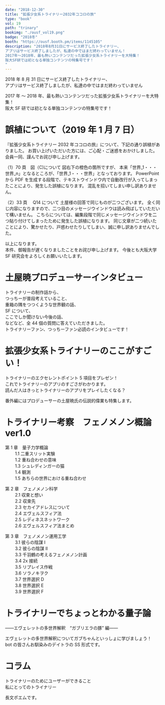 ```yaml
---
date: "2018-12-30"
title: "拡張少女系トライナリー2032年ココロの旅"
type: "book"
vol: 19
path: "trinary"
bookimg: "./ousf_vol19.png"
badge: "2018冬"
booth: "https://ousf.booth.pm/items/1145105"
description: "2018年8月31日にサービス終了したトライナリー、
アプリはサービス終了しましたが、私達の中ではまだ終わっていません！
2017年～2018年、最も熱いコンテンツだった拡張少女系トライナリーを大特集！
阪大SF研では初となる単独コンテンツの特集号です！
"
---
```


2018 年 8 月 31 日にサービス終了したトライナリー、  
アプリはサービス終了しましたが、私達の中ではまだ終わっていません

2017 年 ～ 2018 年、最も熱いコンテンツだった拡張少女系トライナリーを大特集！  
阪大 SF 研では初となる単独コンテンツの特集号です！

# 誤植について（2019 年 1 月 7 日）

『拡張少女系トライナリー 2032 年ココロの旅』について、下記の通り誤植がありました。
お買い上げいただいた方には、ご心配・ご迷惑をおかけしました。
会員一同、謹んでお詫び申し上げます。

（1）70 頁　図（C)について
図右下の橙色の箇所ですが、
本来「世界\_1・・・世界\_n」となるところが、「世界\_1・・・世界」となっております。
PowerPoint から PDF を生成する段階で、テキストウインドウ内で自動改行が入ってしまったことにより、発生した誤植になります。
混乱を招いてしまい申し訳ありません。

（2）33 頁　 Q14 について
土屋様の回答で同じものが二つございます。
全く同じ内容になりますので、二つ目のメッセージウインドウは読み飛ばしていただいて構いません。
こちらについては、編集段階で同じメッセージウインドウを二つ貼り付けてしまったために発生した誤植になります。
同じ文章が二つ続いたことにより、驚かせたり、戸惑わせたりしてしまい、誠に申し訳ありませんでした。

以上になります。  
 本件、御報告が遅くなりましたことをお詫び申し上げます。
今後とも大阪大学 SF 研究会をよろしくお願いいたします。

# 土屋暁プロデューサーインタビュー

トライナリーの制作話から、  
つっちーが普段考えていること、  
重箱の隅をつつくような世界観の話、  
SF について、  
ここでしか聞けない今後の話、  
などなど、全 44 個の質問に答えていただきました。  
トライナリーファン、つっちーファン必読のインタビューです！

# 拡張少女系トライナリーのここがすごい！

トライナリーのエクセレントポイント 5 項目をプレゼン！  
これでトライナリーのアプリのすごさがわかります。  
読んだ人はきっとトライナリーのアプリをプレイしたくなる？

番外編にはプロデューサーの土屋暁氏の伝説的偉業も特集します。

# トライナリー考察　フェノメノン概論 ver1.0

第 1 章　量子力学概論  
　 &emsp;1.1 二重スリット実験  
　 &emsp;1.2 重ね合わせの意味  
　 &emsp;1.3 シュレディンガーの猫  
　 &emsp;1.4 観測  
　 &emsp;1.5 あちらの世界における重ね合わせ

第 2 章　フェノメノン科学  
　 &emsp;2.1 収束と想い  
　 &emsp;2.2 収束先  
　 &emsp;2.3 セカイアドレスについて  
　 &emsp;2.4 エヴェルスフィア法  
　 &emsp;2.5 レディネスネットワーク  
　 &emsp;2.6 エヴェルスフィア法まとめ

第 3 章　フェノメノン運用工学  
　 &emsp;3.1 彼らの陰謀 Ⅰ  
　 &emsp;3.2 彼らの陰謀 Ⅱ  
　 &emsp;3.3 千羽鶴の考えるフェノメノン計画  
　 &emsp;3.4 2x 接続  
　 &emsp;3.5 リプレイス作戦  
　 &emsp;3.6 ソラノキヲク  
　 &emsp;3.7 世界選択 D  
　 &emsp;3.8 世界選択 E  
　 &emsp;3.9 世界選択 F

# トライナリーでちょっとわかる量子論

――エヴェレットの多世界解釈　“ガブリエラの豚” 編――

エヴェレットの多世界解釈についてガブちゃんといっしょに学びましょう！  
bot の皆さんお馴染みのデイトラの SS 形式です。

# コラム

トライナリーのためにユーザーができること  
私にとってのトライナリー

長文ポエムです。
